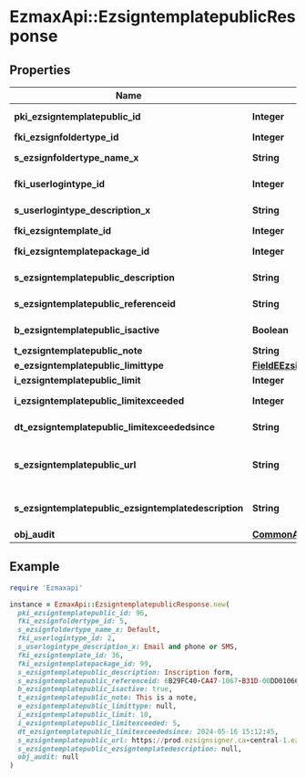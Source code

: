 # EzmaxApi::EzsigntemplatepublicResponse

## Properties

| Name | Type | Description | Notes |
| ---- | ---- | ----------- | ----- |
| **pki_ezsigntemplatepublic_id** | **Integer** | The unique ID of the Ezsigntemplatepublic |  |
| **fki_ezsignfoldertype_id** | **Integer** | The unique ID of the Ezsignfoldertype. |  |
| **s_ezsignfoldertype_name_x** | **String** | The name of the Ezsignfoldertype in the language of the requester |  |
| **fki_userlogintype_id** | **Integer** | The unique ID of the Userlogintype  Valid values:  |Value|Description|Detail| |-|-|-| |1|**Email Only**|The Ezsignsigner will receive a secure link by email| |2|**Email and phone or SMS**|The Ezsignsigner will receive a secure link by email and will need to authenticate using SMS or Phone call. **Additional fee applies**| |3|**Email and secret question**|The Ezsignsigner will receive a secure link by email and will need to authenticate using a predefined question and answer| |4|**In person only**|The Ezsignsigner will only be able to sign \&quot;In-Person\&quot; and there won&#39;t be any authentication. No email will be sent for invitation to sign. Make sure you evaluate the risk of signature denial and at minimum, we recommend you use a handwritten signature type| |5|**In person with phone or SMS**|The Ezsignsigner will only be able to sign \&quot;In-Person\&quot; and will need to authenticate using SMS or Phone call. No email will be sent for invitation to sign. **Additional fee applies**| |6|**Embedded**|The Ezsignsigner will only be able to sign in the embedded solution. No email will be sent for invitation to sign. **Additional fee applies**|   |7|**Embedded with phone or SMS**|The Ezsignsigner will only be able to sign in the embedded solution and will need to authenticate using SMS or Phone call. No email will be sent for invitation to sign. **Additional fee applies**|   |8|**No validation**|The Ezsignsigner will not receive an email and won&#39;t have to validate his connection using 2 factor. **Additional fee applies**|      |9|**Sms only**|The Ezsignsigner will not receive an email but will will need to authenticate using SMS. **Additional fee applies**|      |  |
| **s_userlogintype_description_x** | **String** | The description of the Userlogintype in the language of the requester |  |
| **fki_ezsigntemplate_id** | **Integer** | The unique ID of the Ezsigntemplate | [optional] |
| **fki_ezsigntemplatepackage_id** | **Integer** | The unique ID of the Ezsigntemplatepackage | [optional] |
| **s_ezsigntemplatepublic_description** | **String** | The description of the Ezsigntemplatepublic |  |
| **s_ezsigntemplatepublic_referenceid** | **String** | The referenceid of the Ezsigntemplatepublic |  |
| **b_ezsigntemplatepublic_isactive** | **Boolean** | Whether the ezsigntemplatepublic is active or not |  |
| **t_ezsigntemplatepublic_note** | **String** | The note of the Ezsigntemplatepublic |  |
| **e_ezsigntemplatepublic_limittype** | [**FieldEEzsigntemplatepublicLimittype**](FieldEEzsigntemplatepublicLimittype.md) |  |  |
| **i_ezsigntemplatepublic_limit** | **Integer** | The limit of the Ezsigntemplatepublic |  |
| **i_ezsigntemplatepublic_limitexceeded** | **Integer** | The limitexceeded of the Ezsigntemplatepublic |  |
| **dt_ezsigntemplatepublic_limitexceededsince** | **String** | The limitexceededsince of the Ezsigntemplatepublic |  |
| **s_ezsigntemplatepublic_url** | **String** | The url of the Ezsigntemplatepublic  You can add these value as query parameters to prefill the corresponding role  |Parameter|Description| |-|-| |sEzsigntemplatesignerDescription|The role to fill| |sContactFirstname|The contact firstname| |sContactLastname|The contact lastname| |sEmailAddress|The contact email| |sPhoneE164|The contact phone number| |sPhoneE164Cell|The contact cell phone number| |  |
| **s_ezsigntemplatepublic_ezsigntemplatedescription** | **String** | The Ezsigntemplate/Ezsigntemplatepackage description |  |
| **obj_audit** | [**CommonAudit**](CommonAudit.md) |  | [optional] |

## Example

```ruby
require 'Ezmaxapi'

instance = EzmaxApi::EzsigntemplatepublicResponse.new(
  pki_ezsigntemplatepublic_id: 96,
  fki_ezsignfoldertype_id: 5,
  s_ezsignfoldertype_name_x: Default,
  fki_userlogintype_id: 2,
  s_userlogintype_description_x: Email and phone or SMS,
  fki_ezsigntemplate_id: 36,
  fki_ezsigntemplatepackage_id: 99,
  s_ezsigntemplatepublic_description: Inscription form,
  s_ezsigntemplatepublic_referenceid: 6B29FC40-CA47-1067-B31D-00DD010662DA,
  b_ezsigntemplatepublic_isactive: true,
  t_ezsigntemplatepublic_note: This is a note,
  e_ezsigntemplatepublic_limittype: null,
  i_ezsigntemplatepublic_limit: 10,
  i_ezsigntemplatepublic_limitexceeded: 5,
  dt_ezsigntemplatepublic_limitexceededsince: 2024-05-16 15:12:45,
  s_ezsigntemplatepublic_url: https://prod.ezsignsigner.ca-central-1.ezmax.com/ezsigntemplatepublic/{sEzmaxcustomerCode}/{sEzsigntemplatepublicReferenceID},
  s_ezsigntemplatepublic_ezsigntemplatedescription: null,
  obj_audit: null
)
```

